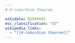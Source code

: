 ```yaml
---
# H-cobordism theorem

wikidata: Q1946642
msc_classification: "57"
wikipedia_links:
  - "[[H-cobordism theorem]]"
---
```

